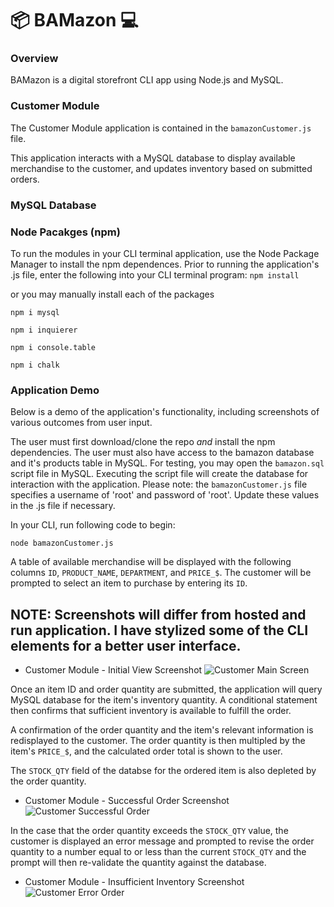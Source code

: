 # :package: BAMazon :computer:

### Overview

BAMazon is a digital storefront CLI app using Node.js and MySQL.  

### Customer Module

The Customer Module application is contained in the `bamazonCustomer.js`  file.

This application interacts with a MySQL database to display available merchandise to the customer, and updates inventory based on submitted orders.

### MySQL Database


### Node Pacakges (npm)

To run the modules in your CLI terminal application, use the Node Package Manager to install the npm dependences.  Prior to running the application's .js file, enter the following into your CLI terminal program:
`npm install`

or you may manually install each of the packages

`npm i mysql` <br>

`npm i inquierer`

`npm i console.table`

`npm i chalk`

### Application Demo

Below is a demo of the application's functionality, including screenshots of various outcomes from user input.  

The user must first download/clone the repo *and* install the npm dependencies.  The user must also have access to the bamazon database and it's products table in MySQL.  For testing, you may open the `bamazon.sql` script file in MySQL.  Executing the script file will create the database for interaction with the application.  Please note: the `bamazonCustomer.js` file specifies a username of 'root' and password of 'root'.  Update these values in the .js file if necessary.

In your CLI, run following code to begin: 

`node bamazonCustomer.js`

A table of available merchandise will be displayed with the following columns `ID`, `PRODUCT_NAME`, `DEPARTMENT`, and `PRICE_$`.  The customer will be prompted to select an item to purchase by entering its `ID`.
## NOTE: Screenshots will differ from hosted and run application.  I have stylized some of the CLI elements for a better user interface.  
- Customer Module - Initial View Screenshot
![Customer Main Screen](https://gdurl.com/UZK1)


Once an item ID and order quantity are submitted, the application will query MySQL database for the item's inventory quantity.  A conditional statement then confirms that sufficient inventory is available to fulfill the order.  

A confirmation of the order quantity and the item's relevant information is redisplayed to the customer.  The order quantity is then multipled by the item's `PRICE_$`, and the calculated order total is shown to the user.  

The `STOCK_QTY` field of the databse for the ordered item is also depleted by the order quantity.  

- Customer Module - Successful Order Screenshot
![Customer Successful Order](http://www.gdurl.com/TRY2)

In the case that the order quantity exceeds the `STOCK_QTY` value, the customer is displayed an error message and prompted to revise the order quantity to a number equal to or less than the current `STOCK_QTY` and the prompt will then re-validate the quantity against the database.  
- Customer Module - Insufficient Inventory Screenshot
![Customer Error Order](https://gdurl.com/jexN)
